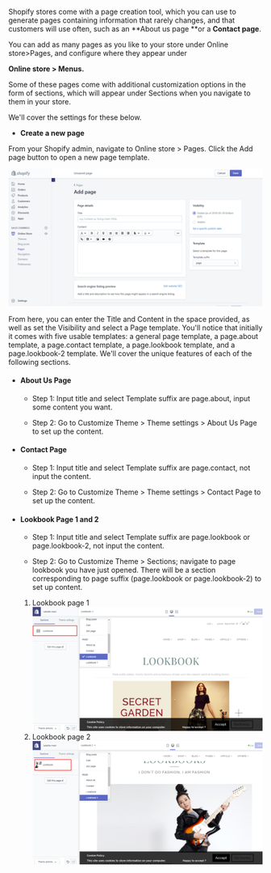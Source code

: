 Shopify stores come with a page creation tool, which you can use to generate pages containing information that rarely changes, and that customers will use often, such as an **About us page **or a **Contact page**.

You can add as many pages as you like to your store under Online store&gt;Pages, and configure where they appear under

**Online store &gt; Menus.**

Some of these pages come with additional customization options in the form of sections, which will appear under Sections when you navigate to them in your store.

We'll cover the settings for these below.

* **Create a new page**

From your Shopify admin, navigate to Online store &gt; Pages. Click the Add page button to open a new page template.

![](/assets/add-new-page.png)

From here, you can enter the Title and Content in the space provided, as well as set the Visibility and select a Page template. You'll notice that initially it comes with five usable templates: a general page template, a page.about template, a page.contact template, a page.lookbook template, and a page.lookbook-2 template. We'll cover the unique features of each of the following sections.

* #### About Us Page <br/> 
    * Step 1: Input title and select Template suffix are page.about, input some content you want. <br/> 
 
    * Step 2: Go to Customize Theme &gt; Theme settings &gt; About Us Page to set up the content.



* #### Contact Page  <br/> 

    * Step 1: Input title and select Template suffix are page.contact, not input the content.  <br/> 

    * Step 2: Go to Customize Theme &gt; Theme settings &gt; Contact Page to set up the content.

* #### Lookbook Page 1 and 2  <br/> 

    * Step 1: Input title and select Template suffix are page.lookbook or page.lookbook-2, not input the content.  <br/> 

    * Step 2: Go to Customize Theme &gt; Sections; navigate to page lookbook you have just opened. There will be a section corresponding to page suffix (page.lookbook or page.lookbook-2) to set up content. <br/> 
 

    1.    Lookbook page 1
![](/assets/lookbook_1.png)
    2.    Lookbook page 2
![](/assets/lookbook_2.png)


